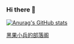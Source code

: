 ### Hi there 👋

<!--
**daliansky/daliansky** is a ✨ _special_ ✨ repository because its `README.md` (this file) appears on your GitHub profile.

Here are some ideas to get you started:

- 🔭 I’m currently working on ...
- 🌱 I’m currently learning ...
- 👯 I’m looking to collaborate on ...
- 🤔 I’m looking for help with ...
- 💬 Ask me about ...
- 📫 How to reach me: ...
- 😄 Pronouns: ...
- ⚡ Fun fact: ...
-->
[![Anurag's GitHub stats](https://github-readme-stats.vercel.app/api?username=daliansky&show_icons=true&theme=synthwave)](https://github.com/anuraghazra/github-readme-stats)

[黑果小兵的部落阁](https://hackintosher.taobao.com)

